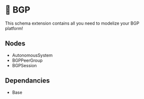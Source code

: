 # 🧩 BGP

This schema extension contains all you need to modelize your BGP platform!

## Nodes

- AutonomousSystem
- BGPPeerGroup
- BGPSession

## Dependancies

- Base
